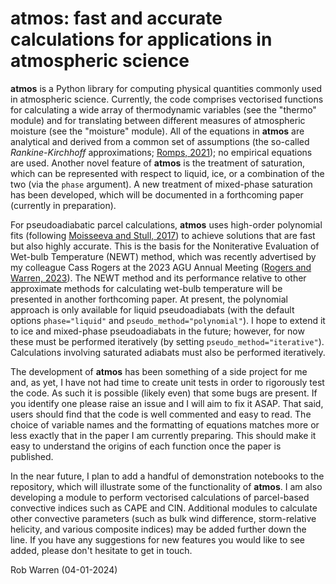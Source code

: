 # atmos: fast and accurate calculations for applications in atmospheric science

__atmos__ is a Python library for computing physical quantities commonly used in atmospheric science. Currently, the code comprises vectorised functions for calculating a wide array of thermodynamic variables (see the "thermo" module) and for translating between different measures of atmospheric moisture (see the "moisture" module). All of the equations in __atmos__ are analytical and derived from a common set of assumptions (the so-called _Rankine-Kirchhoff_ approximations; [Romps, 2021](https://rmets.onlinelibrary.wiley.com/doi/full/10.1002/qj.4154)); no empirical equations are used. Another novel feature of __atmos__ is the treatment of saturation, which can be represented with respect to liquid, ice, or a combination of the two (via the `phase` argument). A new treatment of mixed-phase saturation has been developed, which will be documented in a forthcoming paper (currently in preparation).

For pseudoadiabatic parcel calculations, __atmos__ uses high-order polynomial fits (following [Moisseeva and Stull, 2017](https://acp.copernicus.org/articles/17/15037/2017/)) to achieve solutions that are fast but also highly accurate. This is the basis for the Noniterative Evaluation of Wet-bulb Temperature (NEWT) method, which was recently advertised by my colleague Cass Rogers at the 2023 AGU Annual Meeting ([Rogers and Warren, 2023](https://doi.org/10.22541/essoar.170560423.39769387/v1)). The NEWT method and its performance relative to other approximate methods for calculating wet-bulb temperature will be presented in another forthcoming paper. At present, the polynomial approach is only available for liquid pseudoadiabats (with the default options `phase="liquid"` and `pseudo_method="polynomial"`). I hope to extend it to ice and mixed-phase pseudoadiabats in the future; however, for now these must be performed iteratively (by setting `pseudo_method="iterative"`). Calculations involving saturated adiabats must also be performed iteratively.

The development of __atmos__ has been something of a side project for me and, as yet, I have not had time to create unit tests in order to rigorously test the code. As such it is possible (likely even) that some bugs are present. If you identify one please raise an issue and I will aim to fix it ASAP. That said, users should find that the code is well commented and easy to read. The choice of variable names and the formatting of equations matches more or less exactly that in the paper I am currently preparing. This should make it easy to understand the origins of each function once the paper is published.

In the near future, I plan to add a handful of demonstration notebooks to the repository, which will illustrate some of the functionality of __atmos__. I am also developing a module to perform vectorised calculations of parcel-based convective indices such as CAPE and CIN. Additional modules to calculate other convective parameters (such as bulk wind difference, storm-relative helicity, and various composite indices) may be added further down the line. If you have any suggestions for new features you would like to see added, please don't hesitate to get in touch.

Rob Warren (04-01-2024)
